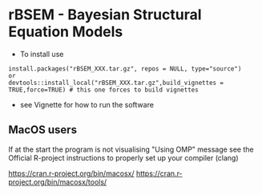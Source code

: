 # rBSEM - Bayesian Structural Equation Models

* To install use 

```
install.packages("rBSEM_XXX.tar.gz", repos = NULL, type="source")
or
devtools::install_local("rBSEM_XXX.tar.gz",build_vignettes = TRUE,force=TRUE) # this one forces to build vignettes
```
* see Vignette for how to run the software


## MacOS users

If at the start the program is not visualising "Using OMP" message see the Official R-project instructions to properly set up your compiler (clang)

https://cran.r-project.org/bin/macosx/
https://cran.r-project.org/bin/macosx/tools/


